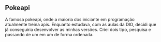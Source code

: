 ## Pokeapi 


A famosa pokeapi, onde a maioria dos iniciante em programação atualmente treina apis.
Enquanto estudava, com as aulas da DIO, decidi que já conseguiria desenvolver as minhas versões. Criei dois tipo, pesquisa e passando de um em um de forma ordenada.
 